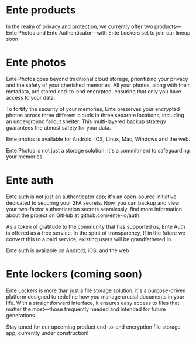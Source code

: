 # Ente products

In the realm of privacy and protection, we currently offer two products—Ente Photos and Ente Authenticator—with Ente Lockers set to join our lineup soon

# Ente photos

Ente Photos goes beyond traditional cloud storage, prioritizing your privacy and the safety of your cherished memories. All your photos, along with their metadata, are stored end-to-end encrypted, ensuring that only you have access to your data.

To fortify the security of your memories, Ente preserves your encrypted photos across three different clouds in three separate locations, including an underground fallout shelter. This multi-layered backup strategy guarantees the utmost safety for your data.

Ente photos is available for Android, iOS, Linux, Mac, Windows and the web.

Ente Photos is not just a storage solution; it's a commitment to safeguarding your memories.

# Ente auth

Ente auth is not just an authenticator app; it's an open-source initiative dedicated to securing your 2FA secrets. Now, you can backup and view your two-factor authentication secrets seamlessly.
find more information about the project on GitHub at github.com/ente-io/auth.

As a token of gratitude to the community that has supported us, Ente Auth is offered as a free service. In the spirit of transparency, If in the future we convert this to a paid service, existing users will be grandfathered in.

Ente auth is available on Android, iOS, and the web

# Ente lockers (coming soon)

Ente Lockers is more than just a file storage solution; it's a purpose-driven platform designed to redefine how you manage crucial documents in your life. With a straightforward interface, it ensures easy access to files that matter the most—those frequently needed and intended for future generations.

Stay tuned for our upcoming product end-to-end encryption file storage app, currently under construction!
